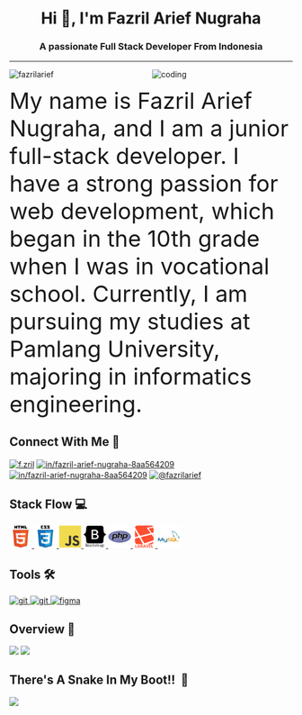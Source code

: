 <h1 align="center">Hi 👋, I'm Fazril Arief Nugraha</h1>
<h3 align="center">A passionate Full Stack Developer From Indonesia</h3>

<hr/>

<img align="right" alt="coding" width="250" heigth="600" src="https://user-images.githubusercontent.com/55389276/140866485-8fb1c876-9a8f-4d6a-98dc-08c4981eaf70.gif">

<p align="left"> <img src="https://komarev.com/ghpvc/?username=fazrilarief&label=Profile%20views&color=0e75b6&style=flat" alt="fazrilarief" /> </p>

<span style="font-size:40px" align="center">My name is Fazril Arief Nugraha, and I am a junior full-stack developer. I have a strong passion for web development, which began in the 10th grade when I was in vocational school. Currently, I am pursuing my studies at Pamlang University, majoring in informatics engineering.</span>

## Connect With Me 🔗

<p align="left">
<a href="https://www.instagram.com/f.zril/" target="_blank"><img align="center" src="https://raw.githubusercontent.com/rahuldkjain/github-profile-readme-generator/master/src/images/icons/Social/instagram.svg" alt="f.zril" height="30" width="40" /></a>
<a href="https://www.linkedin.com/in/fazril-arief-nugraha-8aa564209/" target="blank"><img align="center" src="https://raw.githubusercontent.com/rahuldkjain/github-profile-readme-generator/master/src/images/icons/Social/youtube.svg" alt="in/fazril-arief-nugraha-8aa564209" height="30" width="40" /></a>
<a href="[https://www.linkedin.com/in/fazril-arief-nugraha-8aa564209/](https://www.youtube.com/channel/UCL9PlFaKKuNfP2_VAjtqCHw)" target="blank"><img align="center" src="https://raw.githubusercontent.com/rahuldkjain/github-profile-readme-generator/master/src/images/icons/Social/linked-in-alt.svg" alt="in/fazril-arief-nugraha-8aa564209" height="30" width="40" /></a>
<a href="https://medium.com/@fazrilarief" target="_blank"><img align="center" src="https://raw.githubusercontent.com/rahuldkjain/github-profile-readme-generator/master/src/images/icons/Social/medium.svg" alt="@fazrilarief" height="30" width="40" /></a>
</p>

## Stack Flow 💻
<a href="https://www.w3.org/html/" target="_blank" rel="noreferrer"> <img src="https://raw.githubusercontent.com/devicons/devicon/master/icons/html5/html5-original-wordmark.svg" alt="html5" width="40" height="40"/> </a>
</a> <a href="https://www.w3schools.com/css/" target="_blank" rel="noreferrer"> <img src="https://raw.githubusercontent.com/devicons/devicon/master/icons/css3/css3-original-wordmark.svg" alt="css3" width="40" height="40"/> </a>
<a href="https://developer.mozilla.org/en-US/docs/Web/JavaScript" target="_blank" rel="noreferrer"> <img src="https://raw.githubusercontent.com/devicons/devicon/master/icons/javascript/javascript-original.svg" alt="javascript" width="40" height="40"/> </a>
<a href="https://getbootstrap.com" target="_blank" rel="noreferrer"> <img src="https://raw.githubusercontent.com/devicons/devicon/master/icons/bootstrap/bootstrap-plain-wordmark.svg" alt="bootstrap" width="40" height="40"/> </a>
<a href="https://www.php.net" target="_blank" rel="noreferrer"> <img src="https://raw.githubusercontent.com/devicons/devicon/master/icons/php/php-original.svg" alt="php" width="40" height="40"/> </a>
<a href="https://laravel.com/" target="_blank" rel="noreferrer"> <img src="https://raw.githubusercontent.com/devicons/devicon/master/icons/laravel/laravel-plain-wordmark.svg" alt="laravel" width="40" height="40"/> </a>
<a href="https://www.mysql.com/" target="_blank" rel="noreferrer"> <img src="https://raw.githubusercontent.com/devicons/devicon/master/icons/mysql/mysql-original-wordmark.svg" alt="mysql" width="40" height="40"/> </a>

## Tools 🛠
</a> <a href="https://git-scm.com/" target="_blank" rel="noreferrer"> <img src="https://www.vectorlogo.zone/logos/git-scm/git-scm-icon.svg" alt="git" width="40" height="40"/> </a>
</a> <a href="https://git-scm.com/" target="_blank" rel="noreferrer"> <img src="https://www.vectorlogo.zone/logos/github/github-tile.svg" alt="git" width="40" height="40"/> </a>
<a href="https://www.figma.com/" target="_blank" rel="noreferrer"> <img src="https://www.vectorlogo.zone/logos/figma/figma-icon.svg" alt="figma" width="40" height="40"/> </a>

## Overview 👀
<p>
  <tr>
    <td><img src="https://github-readme-stats.vercel.app/api?username=fazrilarief&show_icons=true&hide_border=true&theme=radical&layout=compact" /></td>
    <td><img src="https://github-readme-stats.vercel.app/api/top-langs/?username=fazrilarief&&layout=compact&langs_count=8&theme=radical&hide_border=true" height="195"/></td>
  </tr>
</p>

## There's A Snake In My Boot!! &nbsp;🐍
<img src="https://user-images.githubusercontent.com/80609220/261098158-d05caf6a-28a3-4b0a-a1df-9d128be6a348.svg">
